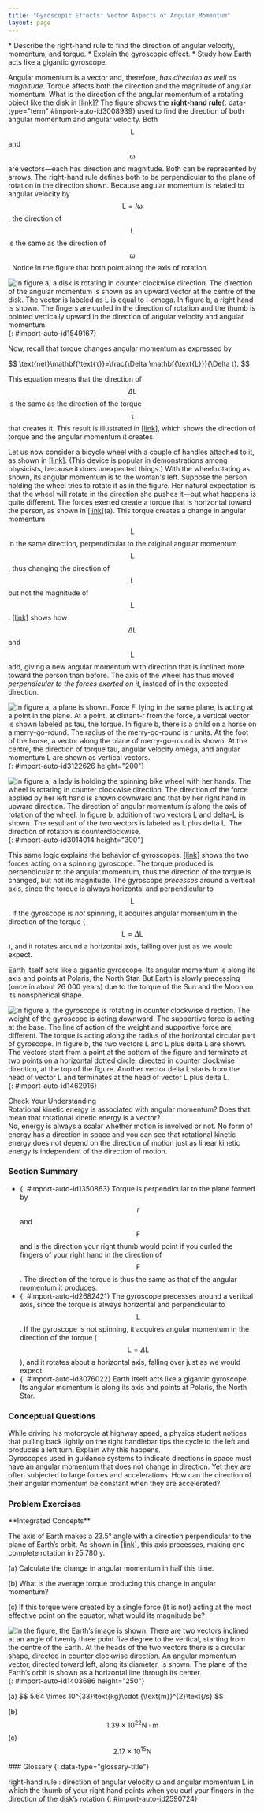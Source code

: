 ```yaml
---
title: "Gyroscopic Effects: Vector Aspects of Angular Momentum"
layout: page
---
```



<div data-type="abstract" markdown="1">
* Describe the right-hand rule to find the direction of angular velocity, momentum, and torque.
* Explain the gyroscopic effect.
* Study how Earth acts like a gigantic gyroscope.

</div>

Angular momentum is a vector and, therefore, *has direction as well as
magnitude*. Torque affects both the direction and the magnitude of angular
momentum. What is the direction of the angular momentum of a rotating object
like the disk in [\[link\]](#import-auto-id1549167)? The figure shows the **right-hand rule**{: data-type="term" #import-auto-id3008939} used to find the direction of both angular momentum and angular velocity. Both $$
\mathbf{\text{L}} $$
and $$ \mathbf{\text{ω}} $$
are vectors—each has direction and magnitude. Both can be represented by arrows.
The right-hand rule defines both to be perpendicular to the plane of rotation in
the direction shown. Because angular momentum is related to angular velocity by
$$ \mathbf{\text{L}}=I\mathbf{\text{ω}} $$, the direction of $$ \mathbf{\text{L}} $$
is the same as the direction of $$ \mathbf{\text{ω}} $$. Notice in the figure that both point along the axis of rotation.

![In figure a, a disk is rotating in counter clockwise direction. The direction of the angular momentum is shown as an upward vector at the centre of the disk. The vector is labeled as L is equal to I-omega. In figure b, a right hand is shown. The fingers are curled in the direction of rotation and the thumb is pointed vertically upward in the direction of angular velocity and angular momentum.](../resources/Figure_11_07_01a.jpg "Figure (a) shows a disk is rotating counterclockwise when viewed from above. Figure (b) shows the right-hand rule. The direction of angular velocity &#10; &#10; &#x3C9; &#10; &#10; size and angular momentum &#10; &#10; L &#10; &#10; are defined to be the direction in which the thumb of your right hand points when you curl your fingers in the direction of the disk&#x2019;s rotation as shown.")
{: #import-auto-id1549167}

Now, recall that torque changes angular momentum as expressed by

<div data-type="equation" id="eip-1000">
 $$ \text{net}\mathbf{\text{τ}}=\frac{\Delta \mathbf{\text{L}}}{\Delta t}. $$ 
</div>

This equation means that the direction of $$ \Delta \mathbf{\text{L}} $$
is the same as the direction of the torque $$ \mathbf{\text{τ}} $$
that creates it. This result is illustrated
in [\[link\]](#import-auto-id3122626), which shows the direction of torque and
the angular momentum it creates.

Let us now consider a bicycle wheel with a couple of handles attached to it, as
shown in [\[link\]](#import-auto-id3014014). (This device is popular in
demonstrations among physicists, because it does unexpected things.) With the
wheel rotating as shown, its angular momentum is to the woman\'s left. Suppose
the person holding the wheel tries to rotate it as in the figure. Her natural
expectation is that the wheel will rotate in the direction she pushes it—but
what happens is quite different. The forces exerted create a torque that is
horizontal toward the person, as shown in [\[link\]](#import-auto-id3014014)(a).
This torque creates a change in angular momentum $$ \mathbf{\text{L}} $$
in the same direction, perpendicular to the original angular momentum $$
\mathbf{\text{L}} $$, thus changing the direction of $$ \mathbf{\text{L}} $$
but not the magnitude of $$ \mathbf{\text{L}} $$. [\[link\]](#import-auto-id3014014) shows how $$ \Delta \mathbf{\text{L}} $$
and $$ \mathbf{\text{L}} $$
add, giving a new angular momentum with direction that is inclined more toward
the person than before. The axis of the wheel has thus moved *perpendicular to
the forces exerted on it*, instead of in the expected direction.

![In figure a, a plane is shown. Force F, lying in the same plane, is acting at a point in the plane. At a point, at distant-r from the force, a vertical vector is shown labeled as tau, the torque. In figure b, there is a child on a horse on a merry-go-round. The radius of the merry-go-round is r units. At the foot of the horse, a vector along the plane of merry-go-round is shown. At the centre, the direction of torque tau, angular velocity omega, and angular momentum L are shown as vertical vectors.](../resources/Figure_11_07_02a.jpg "In figure (a), the torque is perpendicular to the plane formed by r size 12{r} {} and F size 12{F} {} and is the direction your right thumb would point to if you curled your fingers in the direction of F size 12{F} {}. Figure (b) shows that the direction of the torque is the same as that of the angular momentum it produces.")
{: #import-auto-id3122626 height="200"}

![In figure a, a lady is holding the spinning bike wheel with her hands. The wheel is rotating in counter clockwise direction. The direction of the force applied by her left hand is shown downward and that by her right hand in upward direction. The direction of angular momentum is along the axis of rotation of the wheel. In figure b, addition of two vectors L and delta-L is shown. The resultant of the two vectors is labeled as L plus delta L. The direction of rotation is counterclockwise.](../resources/Figure_11_07_03a.jpg "In figure (a), a person holding the spinning bike wheel lifts it with her right hand and pushes down with her left hand in an attempt to rotate the wheel. This action creates a torque directly toward her. This torque causes a change in angular momentum &#10;&#10; &#10;&#10;&#x394;&#10; L &#10; &#10; in exactly the same direction. Figure (b) shows a vector diagram depicting how &#10;&#10; &#10;&#10;&#x394;&#10; L &#10; &#10; and &#10;&#10; &#10;&#10; L &#10; &#10; add, producing a new angular momentum pointing more toward the person. The wheel moves toward the person, perpendicular to the forces she exerts on it.")
{: #import-auto-id3014014 height="300"}

This same logic explains the behavior of
gyroscopes. [\[link\]](#import-auto-id1462916) shows the two forces acting on a
spinning gyroscope. The torque produced is perpendicular to the angular
momentum, thus the direction of the torque is changed, but not its magnitude.
The gyroscope *precesses* around a vertical axis, since the torque is always
horizontal and perpendicular to $$ \mathbf{\text{L}} $$. If the gyroscope is *not* spinning, it acquires angular momentum in the
direction of the torque ( $$
\mathbf{\text{L}}=\Delta \mathbf{\text{L}} $$
), and it rotates around a horizontal axis, falling over just as we would
expect.

Earth itself acts like a gigantic gyroscope. Its angular momentum is along its
axis and points at Polaris, the North Star. But Earth is slowly precessing (once
in about 26 000 years) due to the torque of the Sun and the Moon on its
nonspherical shape.

![In figure a, the gyroscope is rotating in counter clockwise direction. The weight of the gyroscope is acting downward. The supportive force is acting at the base. The line of action of the weight and supportive force are different. The torque is acting along the radius of the horizontal circular part of gyroscope. In figure b, the two vectors L and L plus delta L are shown. The vectors start from a point at the bottom of the figure and terminate at two points on a horizontal dotted circle, directed in counter clockwise direction, at the top of the figure. Another vector delta L starts from the head of vector L and terminates at the head of vector L plus delta L.](../resources/Figure_11_07_04a.jpg "As seen in figure (a), the forces on a spinning gyroscope are its weight and the supporting force from the stand. These forces create a horizontal torque on the gyroscope, which create a change in angular momentum &#x394;L size 12{L} {} that is also horizontal. In figure (b), &#x394;L  size 12{L} {} and L  size 12{L} {} add to produce a new angular momentum with the same magnitude, but different direction, so that the gyroscope precesses in the direction shown instead of falling over.")
{: #import-auto-id1462916}

<div data-type="exercise" data-element-type="check-understanding" data-label="">
<div data-type="title">
Check Your Understanding
</div>
<div data-type="problem" markdown="1">
Rotational kinetic energy is associated with angular momentum? Does that mean that rotational kinetic energy is a vector?

</div>
<div data-type="solution" data-print-placement="here" markdown="1">
No, energy is always a scalar whether motion is involved or not. No form of energy has a direction in space and you can see that rotational kinetic energy does not depend on the direction of motion just as linear kinetic energy is independent of the direction of motion.

</div>
</div>

### Section Summary

* {: #import-auto-id1350863} Torque is perpendicular to the plane formed by $$
  r $$
  and $$ \mathbf{\text{F}} $$
  and is the direction your right thumb would point if you curled the fingers of
  your right hand in the direction of $$
  \mathbf{\text{F}} $$
  . The direction of the torque is thus the same as that of the angular momentum
  it produces.
* {: #import-auto-id2682421} The gyroscope precesses around a vertical axis,
  since the torque is always horizontal and perpendicular to $$
  \mathbf{\text{L}} $$
  . If the gyroscope is not spinning, it acquires angular momentum in the
  direction of the torque (
  $$ \mathbf{\text{L}}=\Delta \mathbf{\text{L}} $$
  ), and it rotates about a horizontal axis, falling over just as we would
  expect.
* {: #import-auto-id3076022} Earth itself acts like a gigantic gyroscope. Its
  angular momentum is along its axis and points at Polaris, the North Star.

### Conceptual Questions

<div data-type="exercise" data-element-type="conceptual-questions">
<div data-type="problem" markdown="1">
While driving his motorcycle at highway speed, a physics student notices that pulling back lightly on the right handlebar tips the cycle to the left and produces a left turn. Explain why this happens.

</div>
</div>

<div data-type="exercise" data-element-type="conceptual-questions">
<div data-type="problem" markdown="1">
Gyroscopes used in guidance systems to indicate directions in space must have an angular momentum that does not change in direction. Yet they are often subjected to large forces and accelerations. How can the direction of their angular momentum be constant when they are accelerated?

</div>
</div>

### Problem Exercises

<div data-type="exercise" data-element-type="problems-exercises">
<div data-type="problem" markdown="1">
**Integrated Concepts**

The axis of Earth makes a 23.5° angle with a direction perpendicular to the
plane of Earth’s orbit. As shown in [[link]](#import-auto-id1403686), this axis
precesses, making one complete rotation in 25,780 y.

(a) Calculate the change in angular momentum in half this time.

(b) What is the average torque producing this change in angular momentum?

(c) If this torque were created by a single force (it is not) acting at the most
effective point on the equator, what would its magnitude be?

![In the figure, the Earth&#x2019;s image is shown. There are two vectors inclined at an angle of twenty three point five degree to the vertical, starting from the centre of the Earth. At the heads of the two vectors there is a circular shape, directed in counter clockwise direction. An angular momentum vector, directed toward left, along its diameter, is shown. The plane of the Earth&#x2019;s orbit is shown as a horizontal line through its center.](../resources/Figure_11_07_06a.jpg "The Earth&#x2019;s axis slowly precesses, always making an angle of 23.5&#xB0; with the direction perpendicular to the plane of Earth&#x2019;s orbit. The change in angular momentum for the two shown positions is quite large, although the magnitude L  size 12{L} {} is unchanged.")
{: #import-auto-id1403686 height="250"}


</div>
<div data-type="solution" markdown="1">
(a)  $$ 5.64 \times  10^{33}\text{kg}\cdot {\text{m}}^{2}\text{/s} $$ 

(b)  $$ 1.39 \times  10^{22}\text{N}\cdot
\text{m} $$
(c)  $$ 2.17 \times  10^{15}\text{N}
$$
</div>
</div>

<div data-type="glossary" markdown="1">
### Glossary
{: data-type="glossary-title"}

right-hand rule
: direction of angular velocity ω and angular momentum L in which the thumb of
your right hand points when you curl your fingers in the direction of the disk’s
rotation {: #import-auto-id2590724}

</div>

